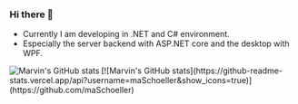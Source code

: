 ### Hi there 👋

- Currently I am developing in .NET and C# environment.
- Especially the server backend with ASP.NET core and the desktop with WPF. 

<img align="left" src="https://github-readme-stats.vercel.app/api/top-langs/?username=username=maSchoeller&layout=compact&hide=html" alt="Marvin's GitHub stats" />
[![Marvin's GitHub stats](https://github-readme-stats.vercel.app/api?username=maSchoeller&show_icons=true)](https://github.com/maSchoeller)
